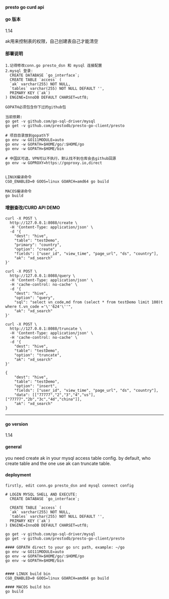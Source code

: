 #### presto go curd api  

#### go 版本
1.14

ak用来控制表的权限，自己创建表自己才能清空

#### 部署说明 
```
1.记得修改conn.go presto_dsn 和 mysql 连接配置
2.mysql 登录:
  CREATE DATABASE `go_interface`;
  CREATE TABLE `access` (
  `ak` varchar(255) NOT NULL,
  `tables` varchar(255) NOT NULL DEFAULT '',
  PRIMARY KEY (`ak`)
) ENGINE=InnoDB DEFAULT CHARSET=utf8;

GOPATH必须包含你下过的github包

当前依赖:
go get -v github.com/go-sql-driver/mysql
go get -v github.com/prestodb/presto-go-client/presto

# 项目目录放到gopath下
go env -w GO111MODULE=auto
go env -w GOPATH=$HOME/go/:$HOME/go
go env -w GOPATH=$HOME/bin

# 中国区可选，VPN可以不执行，默认找不到仓库会去github回源
go env -w GOPROXY=https://goproxy.io,direct


LINUX编译命令
CGO_ENABLED=0 GOOS=linux GOARCH=amd64 go build

MACOS编译命令
go build
```

#### 增删查改/CURD API DEMO
```
curl -X POST \
  http://127.0.0.1:8088/create \
  -H 'Content-Type: application/json' \
  -d '{
	"dest": "hive",
	"table": "testDemo",
	"primary": "country",
	"option": "create",
	"fields": ["user_id", "view_time", "page_url", "ds", "country"],
	"ak": "xd_search"
}'

curl -X POST \
  http://127.0.0.1:8088/query \
  -H 'Content-Type: application/json' \
  -H 'cache-control: no-cache' \
  -d '{
	"dest": "hive",
	"option": "query",
	"sql": "select vn_code,md from (select * from testDemo limit 100)t where t.vn_code ='\''624'\''",
	"ak": "xd_search"
}'

curl -X POST \
  http://127.0.0.1:8088/truncate \
  -H 'Content-Type: application/json' \
  -H 'cache-control: no-cache' \
  -d '{
	"dest": "hive",
	"table": "testDemo",
	"option": "truncate",
	"ak": "xd_search"
}'

{
	"dest": "hive",
	"table": "testDemo",
	"option": "insert",
	"fields": ["user_id", "view_time", "page_url", "ds", "country"],
	"data": [["77777","2","3","4","us"],["77777","2b","3c","4d","china"]],
	"ak": "xd_search"
}

```
------------------------------------------------



#### go version
1.14

#### general
you need create ak in your mysql access table config.
by default, who create table and the one use ak can truncate table.


#### deployment
`firstly, edit conn.go presto_dsn and mysql connect config`
```
# LOGIN MYSQL SHELL AND EXECUTE:
  CREATE DATABASE `go_interface`;
  
  CREATE TABLE `access` (
  `ak` varchar(255) NOT NULL,
  `tables` varchar(255) NOT NULL DEFAULT '',
  PRIMARY KEY (`ak`)
) ENGINE=InnoDB DEFAULT CHARSET=utf8;
```

```
go get -v github.com/go-sql-driver/mysql
go get -v github.com/prestodb/presto-go-client/presto

#### GOPATH direct to your go src path, example: ~/go
go env -w GO111MODULE=auto
go env -w GOPATH=$HOME/go/:$HOME/go
go env -w GOPATH=$HOME/bin


#### LINUX build bin
CGO_ENABLED=0 GOOS=linux GOARCH=amd64 go build

#### MACOS build bin
go build
```
